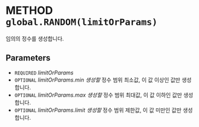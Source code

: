 # METHOD `global.RANDOM(limitOrParams)`
임의의 정수를 생성합니다.

## Parameters
* `REQUIRED` *limitOrParams*
* `OPTIONAL` *limitOrParams.min	생성할* 정수 범위 최소값, 이 값 이상인 값만 생성합니다.
* `OPTIONAL` *limitOrParams.max	생성할* 정수 범위 최대값, 이 값 이하인 값만 생성합니다.
* `OPTIONAL` *limitOrParams.limit	생성할* 정수 범위 제한값, 이 값 미만인 값만 생성합니다.
